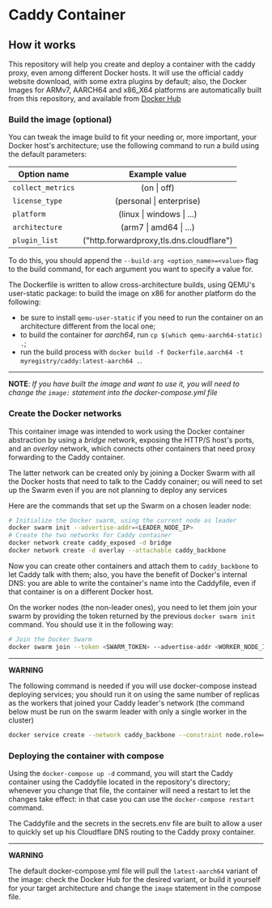 # Caddy Container

## How it works

This repository will help you create and deploy a container with the caddy proxy, 
even among different Docker hosts. It will use the official caddy website download, 
with some extra plugins by default; also, the Docker Images for ARMv7, AARCH64 and
x86\_X64 platforms are automatically built from this repository, and available from 
[Docker Hub](https://hub.docker.com/r/procsiab/caddy)

### Build the image (optional)

You can tweak the image build to fit your needing or, more important, your Docker 
host's architecture; use the following command to run a build using the default 
parameters:

|Option name|Example value|
|-|:-:|
|`collect_metrics` | (on \| off)|
|`license_type` | (personal \| enterprise)|
|`platform` | (linux \| windows \| ...)|
|`architecture` | (arm7 \| amd64 \| ...)|
|`plugin_list` | ("http.forwardproxy,tls.dns.cloudflare")|

To do this, you should append the `--build-arg <option_name>=<value>` flag to the 
build command, for each argument you want to specify a value for.

The Dockerfile is written to allow cross-architecture builds, using QEMU's user-static package: to build the image on x86 for another platform do the following:

- be sure to install `qemu-user-static` if you need to run the container on an architecture different from the local one;
- to build the container for *aarch64*, run `cp $(which qemu-aarch64-static) .`;
- run the build process with `docker build -f Dockerfile.aarch64 -t myregistry/caddy:latest-aarch64 .`.

----

**NOTE**: *If you have built the image and want to use it, you will need to change 
the `image:` statement into the docker-compose.yml file*

### Create the Docker networks

This container image was intended to work using the Docker container abstraction 
by using a *bridge* network, exposing the HTTP/S host's ports, and an *overlay* 
network, which connects other containers that need proxy forwarding to the Caddy 
container.

The latter network can be created only by joining a Docker Swarm with all the 
Docker hosts that need to talk to the Caddy conainer; ou will need to set up 
the Swarm even if you are not planning to deploy any services

Here are the commands that set up the Swarm on a chosen leader node:

```bash
# Initialize the Docker swarm, using the current node as leader
docker swarm init --advertise-addr=<LEADER_NODE_IP>
# Create the two networks for Caddy container
docker network create caddy_exposed -d bridge
docker network create -d overlay --attachable caddy_backbone
```

Now you can create other containers and attach them to `caddy_backbone` to let 
Caddy talk with them; also, you have the benefit of Docker's internal DNS: you 
are able to write the container's name into the Caddyfile, even if that 
container is on a different Docker host.

On the worker nodes (the non-leader ones), you need to let them join your swarm 
by providing the token returned by the previous `docker swarm init` command. 
You should use it in the following way:

```bash
# Join the Docker Swarm
docker swarm join --token <SWARM_TOKEN> --advertise-addr <WORKER_NODE_IP> <LEADER_NODE_IP>:2377
```

----

**WARNING**

The following command is needed if you will use docker-compose instead deploying 
services; you should run it on using the same number of replicas as the workers that 
joined your Caddy leader's network (the command below must be run on the swarm leader 
with only a single worker in the cluster)

```bash
docker service create --network caddy_backbone --constraint node.role==worker --replicas 1 --name pinner busybox sh -c "while [ 1 -eq 1 ]; do sleep 1; done"
```

### Deploying the container with compose

Using the `docker-compose up -d` command, you will start the Caddy container using 
the Caddyfile located in the repository's directory; whenever you change that file, 
the container will need a restart to let the changes take effect: in that case 
you can use the `docker-compose restart` command.

The Caddyfile and the secrets in the secrets.env file are built to allow a user 
to quickly set up his Cloudflare DNS routing to the Caddy proxy container.

----

**WARNING**

The default docker-compose.yml file will pull the `latest-aarch64` variant of the
image: check the Docker Hub for the desired variant, or build it yourself for your 
target architecture and change the `image` statement in the compose file.
